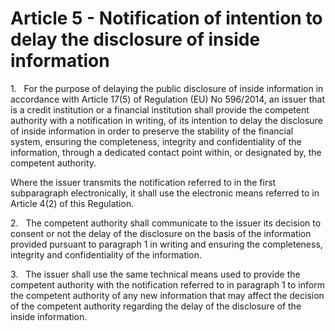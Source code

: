 # Article 5 - Notification of intention to delay the disclosure of inside information


1.   For the purpose of delaying the public disclosure of inside information in accordance with Article 17(5) of Regulation (EU) No 596/2014, an issuer that is a credit institution or a financial institution shall provide the competent authority with a notification in writing, of its intention to delay the disclosure of inside information in order to preserve the stability of the financial system, ensuring the completeness, integrity and confidentiality of the information, through a dedicated contact point within, or designated by, the competent authority.

Where the issuer transmits the notification referred to in the first subparagraph electronically, it shall use the electronic means referred to in Article 4(2) of this Regulation.

2.   The competent authority shall communicate to the issuer its decision to consent or not the delay of the disclosure on the basis of the information provided pursuant to paragraph 1 in writing and ensuring the completeness, integrity and confidentiality of the information.

3.   The issuer shall use the same technical means used to provide the competent authority with the notification referred to in paragraph 1 to inform the competent authority of any new information that may affect the decision of the competent authority regarding the delay of the disclosure of the inside information.
